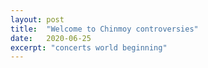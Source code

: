 ```yaml
---
layout: post
title:  "Welcome to Chinmoy controversies"
date:   2020-06-25
excerpt: "concerts world beginning"
---
```

